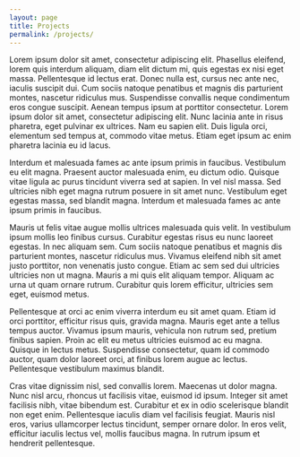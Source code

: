 ```yaml
---
layout: page
title: Projects
permalink: /projects/
---
```


Lorem ipsum dolor sit amet, consectetur adipiscing elit. Phasellus eleifend, lorem quis interdum aliquam, diam elit dictum mi, quis egestas ex nisi eget massa. Pellentesque id lectus erat. Donec nulla est, cursus nec ante nec, iaculis suscipit dui. Cum sociis natoque penatibus et magnis dis parturient montes, nascetur ridiculus mus. Suspendisse convallis neque condimentum eros congue suscipit. Aenean tempus ipsum at porttitor consectetur. Lorem ipsum dolor sit amet, consectetur adipiscing elit. Nunc lacinia ante in risus pharetra, eget pulvinar ex ultrices. Nam eu sapien elit. Duis ligula orci, elementum sed tempus at, commodo vitae metus. Etiam eget ipsum ac enim pharetra lacinia eu id lacus.

Interdum et malesuada fames ac ante ipsum primis in faucibus. Vestibulum eu elit magna. Praesent auctor malesuada enim, eu dictum odio. Quisque vitae ligula ac purus tincidunt viverra sed at sapien. In vel nisl massa. Sed ultricies nibh eget magna rutrum posuere in sit amet nunc. Vestibulum eget egestas massa, sed blandit magna. Interdum et malesuada fames ac ante ipsum primis in faucibus.

Mauris ut felis vitae augue mollis ultrices malesuada quis velit. In vestibulum ipsum mollis leo finibus cursus. Curabitur egestas risus eu nunc laoreet egestas. In nec aliquam sem. Cum sociis natoque penatibus et magnis dis parturient montes, nascetur ridiculus mus. Vivamus eleifend nibh sit amet justo porttitor, non venenatis justo congue. Etiam ac sem sed dui ultricies ultricies non ut magna. Mauris a mi quis elit aliquam tempor. Aliquam ac urna ut quam ornare rutrum. Curabitur quis lorem efficitur, ultricies sem eget, euismod metus.

Pellentesque at orci ac enim viverra interdum eu sit amet quam. Etiam id orci porttitor, efficitur risus quis, gravida magna. Mauris eget ante a tellus tempus auctor. Vivamus ipsum mauris, vehicula non rutrum sed, pretium finibus sapien. Proin ac elit eu metus ultricies euismod ac eu magna. Quisque in lectus metus. Suspendisse consectetur, quam id commodo auctor, quam dolor laoreet orci, at finibus lorem augue ac lectus. Pellentesque vestibulum maximus blandit.

Cras vitae dignissim nisl, sed convallis lorem. Maecenas ut dolor magna. Nunc nisl arcu, rhoncus ut facilisis vitae, euismod id ipsum. Integer sit amet facilisis nibh, vitae bibendum est. Curabitur et ex in odio scelerisque blandit non eget enim. Pellentesque iaculis diam vel facilisis feugiat. Mauris nisl eros, varius ullamcorper lectus tincidunt, semper ornare dolor. In eros velit, efficitur iaculis lectus vel, mollis faucibus magna. In rutrum ipsum et hendrerit pellentesque.
